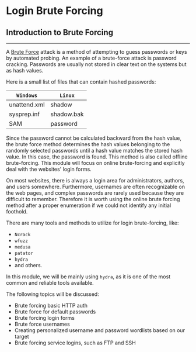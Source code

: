 # Login Brute Forcing

## Introduction to Brute Forcing

***

A [Brute Force](https://en.wikipedia.org/wiki/Brute-force\_attack) attack is a method of attempting to guess passwords or keys by automated probing. An example of a brute-force attack is password cracking. Passwords are usually not stored in clear text on the systems but as hash values.

Here is a small list of files that can contain hashed passwords:

| **`Windows`** | **`Linux`** |
| ------------- | ----------- |
| unattend.xml  | shadow      |
| sysprep.inf   | shadow.bak  |
| SAM           | password    |

Since the password cannot be calculated backward from the hash value, the brute force method determines the hash values belonging to the randomly selected passwords until a hash value matches the stored hash value. In this case, the password is found. This method is also called offline brute-forcing. This module will focus on online brute-forcing and explicitly deal with the websites' login forms.

On most websites, there is always a login area for administrators, authors, and users somewhere. Furthermore, usernames are often recognizable on the web pages, and complex passwords are rarely used because they are difficult to remember. Therefore it is worth using the online brute forcing method after a proper enumeration if we could not identify any initial foothold.

There are many tools and methods to utilize for login brute-forcing, like:

* `Ncrack`
* `wfuzz`
* `medusa`
* `patator`
* `hydra`
* and others.

In this module, we will be mainly using `hydra`, as it is one of the most common and reliable tools available.

The following topics will be discussed:

* Brute forcing basic HTTP auth
* Brute force for default passwords
* Brute forcing login forms
* Brute force usernames
* Creating personalized username and password wordlists based on our target
* Brute forcing service logins, such as FTP and SSH
